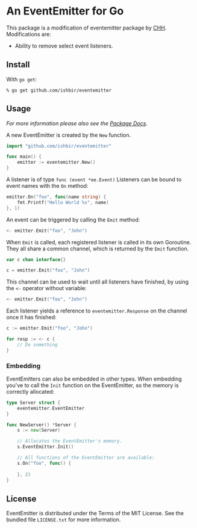 # An EventEmitter for Go

This package is a modification of eventemitter package by [CHH](https://github.com/CHH/eventemitter). Modifications are:
- Ability to remove select event listeners.

## Install

With `go get`:

    % go get github.com/ishbir/eventemitter

## Usage

_For more information please also see the [Package Docs](http://go.pkgdoc.org/github.com/ishbir/eventemitter)._

A new EventEmitter is created by the `New` function.

```go
import "github.com/ishbir/eventemitter"

func main() {
    emitter := eventemitter.New()
}
```

A listener is of type `func (event *ee.Event)`
Listeners can be bound to event names with the `On` method:

```go
emitter.On("foo", func(name string) {
    fmt.Printf("Hello World %s", name)
}, 1)
```

An event can be triggered by calling the `Emit` method:

```go
<- emitter.Emit("foo", "John")
```

When `Emit` is called, each registered listener is called in
its own Goroutine. They all share a common channel, which is
returned by the `Emit` function.

```go
var c chan interface{} 

c = emitter.Emit("foo", "John")
```

This channel can be used to wait until all listeners have finished, by using the
`<-` operator without variable:

```go
<- emitter.Emit("foo", "John")
```

Each listener yields a reference to `eventemitter.Response` on the
channel once it has finished:

```go
c := emitter.Emit("foo", "John")

for resp := <- c {
    // Do something
}
```

### Embedding

EventEmitters can also be embedded in other types. When embedding you've
to call the `Init` function on the EventEmitter, so the memory is
correctly allocated:

```go
type Server struct {
    eventemitter.EventEmitter
}

func NewServer() *Server {
    s := new(Server)

    // Allocates the EventEmitter's memory.
    s.EventEmitter.Init()

    // All functions of the EventEmitter are available:
    s.On("foo", func() {
        
    }, 2)
}
```

## License

EventEmitter is distributed under the Terms of the MIT License. See
the bundled file `LICENSE.txt` for more information.